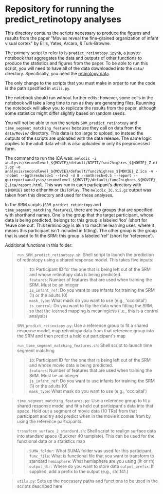 # Repository for running the predict_retinotopy analyses

This directory contains the scripts necessary to produce the figures and results from the paper "Movies reveal the fine-grained organization of infant visual cortex" by Ellis, Yates, Arcaro, & Turk-Browne.  

The primary script to refer to is `predict_retinotopy.ipynb`, a jupyter notebook that aggregates the data and outputs of other functions to produce the statistics and figures from the paper. To be able to run this script, you will need to have all of the data downloaded into the `data/` directory. Specifically, you need the [retinotopy data](https://doi.org/10.5061/dryad.7h44j0ztm). 

The only change to the scripts that you must make in order to run the code is the path specified in `utils.py`.

The notebook should run without further edits; however, some cells in the notebook will take a long time to run as they are generating files. Ruunning the notebook will allow you to replicate the results from the paper, although some statistics might differ slightly based on random seeds.  

You will not be able to run the scripts `SRM_predict_retinotopy` and `time_segment_matching_features` because they call on data from the `data/Movie/` directory. This data is too large to upload, so instead the outputs of the scripts are uploaded with the data release. The same logic applies to the adult data which is also uploaded in only its preprocessed form.

The command to run the ICA was: `melodic -i analysis/secondlevel_${MOVIE}/default/NIFTI/func2highres_${MOVIE}_Z.nii.gz -o analysis/secondlevel_${MOVIE}/default/func2highres_${MOVIE}_Z.ica -v --nobet --bgthreshold=1 --tr=2 -d 0 --mmthresh=0.5 --report --guireport=analysis/secondlevel_${MOVIE}/default/func2highres_${MOVIE}_Z.ica/report.html`. This was run in each participant's directory with `${MOVIE}` set to either `MM` or `ChildPlay`. The `melodic_IC.nii.gz` output was taken from this directory and used for these analyses.

In the SRM scripts (`SRM_predict_retinotopy` and `time_segment_matching_features`), there are two groups that are specified with shorthand names. One is the group that the target participant, whose data is being predicted, belongs to: this group is labeled ‘loo’ (short for ‘leave one out’. This terminology is akin to machine learning uses, where it means this participant isn't included in fitting). The other group is the group that is used to fit the SRM: this group is labeled ‘ref’ (short for ‘reference’). 

Additional functions in this folder:  

>`run_SRM_predict_retinotopy.sh`: Shell script to launch the prediction of retinotopy using a shared response model. This takes five inputs:  
>> `ID`:  Participant ID for the one that is being left out of the SRM and whose retinotopy data is being predicted.   
>> `features`: Number of features that are used when training the SRM. Must be an integer  
>> `is_infant_ref`:  Do you want to use infants for training the SRM (1) or the adults (0)  
>> `mask_type`:  What mask do you want to use (e.g., 'occipital')  
>> `is_control`:  Do you want to flip the data when fitting the SRM, so that the learned mapping is meaningless (i.e., this is a control analysis)   
    
>`SRM_predict_retinotopy.py`: Use a reference group to fit a shared response model, map retinotopy data from that reference group into the SRM and then predict a held out participant's map  

>`run_time_segment_matching_features.sh`: Shell script to launch time segment matching  
>> `ID`:  Participant ID for the one that is being left out of the SRM and whose movie data is being predicted.   
>> `features`: Number of features that are used when training the SRM. Must be an integer  
>> `is_infant_ref`:  Do you want to use infants for training the SRM (1) or the adults (0)  
>> `mask_type`:  What mask do you want to use (e.g., 'occipital')  

>`time_segment_matching_features.py`: Use a reference group to fit a shared response model and fit a held out participant's data into that space. Hold out a segment of movie data (10 TRs) from that participant and try and predict when in the movie it comes from by using the reference participants.   

>`transform_surface_2_standard.sh`: Shell script to realign surface data into standard space (Buckner 40 template). This can be used for the functional data or a statistics map   
>> `SUMA_folder`: What SUMA folder was used for this participant. 
>> `func_file`: What is functional file that you want to transform to standard
>> `hemisphere`: What hemisphere are you using (lh or rh)
>> `output_dir`: Where do you want to store data
>> `output_prefix`: If supplied, add a prefix to the output (e.g., std.141.)

>`utils.py`: Sets up the necessary paths and functions to be used in the scripts described here   
